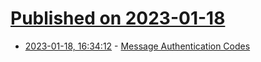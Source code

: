 # [Published on 2023-01-18](index.md)

* [2023-01-18, 16:34:12](https://lobste.rs/s/gza2hb/message_authentication_codes) - [Message Authentication Codes](https://www.notamonadtutorial.com/message-authentication-codes/)

